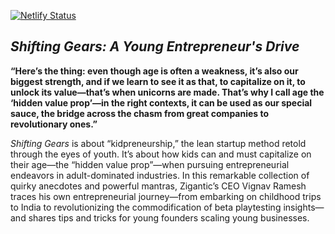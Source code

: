 [![Netlify Status](https://api.netlify.com/api/v1/badges/0bb9b135-964f-4cf5-90a8-07218a58cda9/deploy-status)](https://app.netlify.com/sites/shiftinggears/deploys)
## *Shifting Gears: A Young Entrepreneur's Drive*
**“Here’s the thing: even though age is often a weakness, it’s also our biggest strength, and if we learn to see it as that, to capitalize on it, to unlock its value—that’s when unicorns are made. That’s why I call age the ‘hidden value prop’—in the right contexts, it can be used as our special sauce, the bridge across the chasm from great companies to revolutionary ones.”**

*Shifting Gears* is about “kidpreneurship,” the lean startup method retold through the eyes of youth. It’s about how kids can and must capitalize on their age—the “hidden value prop”—when pursuing entrepreneurial endeavors in adult-dominated industries. In this remarkable collection of quirky anecdotes and powerful mantras, Zigantic’s CEO Vignav Ramesh traces his own entrepreneurial journey—from embarking on childhood trips to India to revolutionizing the commodification of beta playtesting insights—and shares tips and tricks for young founders scaling young businesses.
